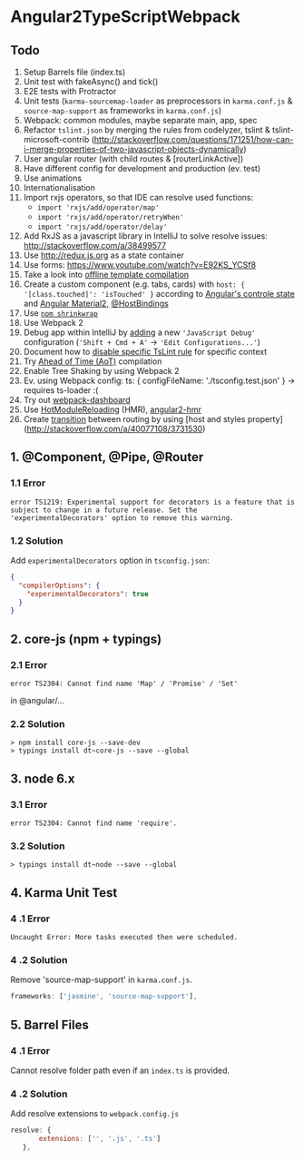 Angular2TypeScriptWebpack
=========================

## Todo
1. Setup Barrels file (index.ts)
2. Unit test with fakeAsync() and tick()
3. E2E tests with Protractor
4. Unit tests (`karma-sourcemap-loader` as preprocessors in `karma.conf.js` & `source-map-support` as frameworks in `karma.conf.js`)
5. Webpack: common modules, maybe separate main, app, spec
6. Refactor `tslint.json` by merging the rules from codelyzer, tslint & tslint-microsoft-contrib (http://stackoverflow.com/questions/171251/how-can-i-merge-properties-of-two-javascript-objects-dynamically)
7. User angular router (with child routes & [routerLinkActive])
8. Have different config for development and production (ev. test)
9. Use animations
10. Internationalisation
11. Import rxjs operators, so that IDE can resolve used functions:
    - `import 'rxjs/add/operator/map'`
    - `import 'rxjs/add/operator/retryWhen'`
    - `import 'rxjs/add/operator/delay'`
12. Add RxJS as a javascript library in IntelliJ to solve resolve issues: http://stackoverflow.com/a/38499577
13. Use http://redux.js.org as a state container
14. Use forms: https://www.youtube.com/watch?v=E92KS_YCSf8
15. Take a look into [offline template compilation](http://www.syntaxsuccess.com/viewarticle/offline-compilation-in-angular-2.0)
16. Create a custom component (e.g. tabs, cards) with `host: { '[class.touched]': 'isTouched' }` according to [Angular's controle state](https://github.com/angular/angular/blob/ae75e3640a2d9eb1e897a0771d92b976c5a42c75/modules/%40angular/common/src/forms-deprecated/directives/ng_control_status.ts#L24) and [Angular Material2](https://github.com/angular/material2/tree/4bb7790653e160bd6d72cfbe117309cb9020f521/src/components), [@HostBindings](http://stackoverflow.com/a/36908784)
17. Use [`npm shrinkwrap`](https://docs.npmjs.com/cli/shrinkwrap)
18. Use Webpack 2
19. Debug app within IntelliJ by [adding](http://stackoverflow.com/a/34683043) a new `'JavaScript Debug'` configuration (`'Shift + Cmd + A'` -> `'Edit Configurations...'`)
20. Document how to [disable specific TsLint rule](https://github.com/palantir/tslint#rule-flags) for specific context
21. Try [Ahead of Time (AoT)](https://angular.io/docs/ts/latest/cookbook/aot-compiler.html) compilation
22. Enable Tree Shaking by using Webpack 2
23. Ev. using Webpack config: ts: { configFileName: './tsconfig.test.json' } -> requires ts-loader :(
24. Try out [webpack-dashboard](https://github.com/FormidableLabs/webpack-dashboard)
25. Use [HotModuleReloading](https://youtu.be/y_kNdZ1_Rsk) (HMR), [angular2-hmr](https://github.com/AngularClass/angular2-hmr)
26. Create [transition](https://plnkr.co/edit/nIfsVs?p=preview) between routing by using [host and styles property] (http://stackoverflow.com/a/40077108/3731530)

## 1. @Component, @Pipe, @Router
### 1.1 Error
```
error TS1219: Experimental support for decorators is a feature that is subject to change in a future release. Set the 'experimentalDecorators' option to remove this warning.
```
### 1.2 Solution
Add `experimentalDecorators` option in `tsconfig.json`:
```json
{
  "compilerOptions": {
    "experimentalDecorators": true
  }
}
```

## 2. core-js (npm + typings)
### 2.1 Error
```
error TS2304: Cannot find name 'Map' / 'Promise' / 'Set'
```
in @angular/...
### 2.2 Solution
```
> npm install core-js --save-dev
> typings install dt~core-js --save --global
```

## 3. node 6.x
### 3.1 Error
```
error TS2304: Cannot find name 'require'.
```
### 3.2 Solution
 ```
 > typings install dt~node --save --global
 ```
 
## 4. Karma Unit Test
### 4 .1 Error
```
Uncaught Error: More tasks executed then were scheduled.
```
### 4 .2 Solution
Remove 'source-map-support' in `karma.conf.js`.

 ```JavaScript
 frameworks: ['jasmine', 'source-map-support'],
 ```
 
## 5. Barrel Files
### 4 .1 Error
Cannot resolve folder path even if an `index.ts` is provided.

### 4 .2 Solution
Add resolve extensions to `webpack.config.js`

 ```JavaScript
resolve: {
        extensions: ['', '.js', '.ts']
    },
 ```
